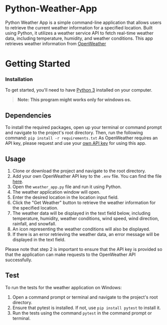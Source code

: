 
# Python-Weather-App
Python Weather App is a simple command-line application that allows users to retrieve the current weather information for a specified location. Built using Python, it utilizes a weather service API to fetch real-time weather data, including temperature, humidity, and weather conditions. This app retrieves weather information from [OpenWeather](https://openweathermap.org/)

# Getting Started
### Installation
To get started, you'll need to have [Python 3](https://www.python.org/downloads/) installed on your computer.
>**Note: This program might works only for windows os.**

## Dependencies
To install the required packages, open up your terminal or command prompt and navigate to the project's root directory. Then, run the following command:
```pip install -r requirements.txt```
As OpenWeather requires an API key, please request and use your [own API key](https://openweathermap.org/appid) for using this app.

## Usage
1. Clone or download the project and navigate to the root directory.
2. Add your own OpenWeather API key to the `.env` file. You can find the file [here](https://github.com/ranms25/Python-Weather-App/blob/main/.env).
3. Open the `weather_app.py` file and run it using Python.
4. The weather application window will open.
5. Enter the desired location in the location input field.
6. Click the "Get Weather" button to retrieve the weather information for the specified location.
7. The weather data will be displayed in the text field below, including temperature, humidity, weather conditions, wind speed, wind direction, rainfall, and snowfall.
8. An icon representing the weather conditions will also be displayed.
9. If there is an error retrieving the weather data, an error message will be displayed in the text field.

Please note that step 2 is important to ensure that the API key is provided so that the application can make requests to the OpenWeather API successfully.

## Test
To run the tests for the weather application on Windows:
1. Open a command prompt or terminal and navigate to the project's root directory.
2. Ensure that pytest is installed. If not, use `pip install pytest` to install it.
3. Run the tests using the command `pytest` in the command prompt or terminal.
